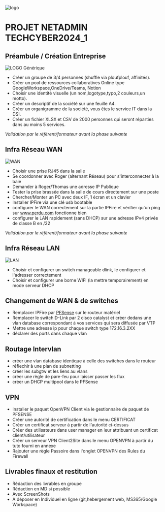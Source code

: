 
![logo](https://visa.cefim.eu/wp-content/uploads/2023/06/LogoCEFIM-hd.png)

# PROJET NETADMIN TECHCYBER2024_1

## Préambule / Création Entreprise
![LOGO Générique](https://store-images.s-microsoft.com/image/apps.27845.30be3330-280f-4e8e-ac1d-35f4f8176e71.bee1f510-c788-4634-97f7-1edb3738e3f1.ce090a7e-7c5d-45fa-91b2-c964e56e10d9)

* Créer un groupe de 3/4 personnes (shuffle via ploufplouf, affinités).
* Créer un pool de ressources collaboratives Online type GoogleWorkspace,OneDrive/Teams, Notion
* Choisir une identité visuelle (un nom,logotype,typo,2 couleurs,un motto).
* Créer un descriptif de la société sur une feuille A4.
* Créer un organigramme de la société, vous êtes le service IT dans la DSI.
* Créer un fichier XLSX et CSV de 2000 personnes qui seront réparties dans au moins 5 services.

*Validation par le référent/formateur avant la phase suivante*

## Infra Réseau WAN

![WAN ](https://www.cloudflare.com/resources/images/slt3lc6tev37/6ARE3uWw7nvYn4VhyNh1Z6/d92a3e1bfa0878adb6c93ac91b12b98f/what_is_WAN_wide_area_network.png)

* Choisir une prise RJ45 dans la salle
* Se coordonner avec Roger (alternant Réseau) pour s'interconnecter à la baie
* Demander à Roger/Thomas une adresse IP Publique
* Tester la prise brassée dans la salle de cours directement sur une poste
* Chercher/Monter un PC avec deux IF, 1 écran et un clavier
* Installer IPFire via une clé usb bootable
* configurer le WAN correctement sur la partie IPFire et vérifier qu'un ping sur www.perdu.com fonctionne bien
* configurer le LAN rapidement (sans DHCP) sur une adresse IPv4 privée de classe B en /22

*Validation par le référent/formateur avant la phase suivante*


## Infra Réseau LAN

![LAN](https://1.bp.blogspot.com/-4Om1fcaJZEE/YP7Rtvwxg_I/AAAAAAAADYA/fBPxXW_u44YxZTZtRxI-_nYeESBxOUbkACLcBGAsYHQ/w640-h474/LAN.jpg)

* Choisir et configurer un switch manageable dlink, le configurer et l'adresser correctement
* Choisir et configurer une borne WIFI (la mettre temporairement) en mode serveur DHCP

## Changement de WAN & de switches

* Remplacer IPFire par [PFSense](https://atxfiles.netgate.com/mirror/downloads/) sur le routeur matériel
* Remplacer le switch D-Link par 2 cisco catalyst et créer dedans une vlan database correspondant à vos services qui sera diffusée par VTP
* Mettre une adresse ip pour chaque switch type 172.16.3.2XX
* déclarer des ports dans chaque vlan

## Routage Intervlan

* créer une vlan database identique à celle des switches dans le routeur
* réflechir à une plan de subnetting
* créer les subgtw et les liens au vlans
* créer une règle de pare-feu pour laisser passer les flux
* créer un DHCP multipool dans le PFSense

## VPN

* Installer le paquet OpenVPN Client via le gestionnaire de paquet de PFSENSE
* Créer une autorité de certification dans le menu CERTIFICAT
* Créer un certificat serveur à partir de l'autorité ci-dessus
* Créer des utilisateurs dans user manager en leur attribuant un certificat client/utilisateur
* Créer un serveur VPN Client2Site dans le menu OPENVPN à partir du tuto fourni en annexe
* Rajouter une règle Passoire dans l'onglet OPENVPN des Rules du Firewall


## Livrables finaux et restitution 

* Rédaction des livrables en groupe
* Rédaction en MD si possible
* Avec ScreenShots
* A déposer en Individuel en ligne (git,hebergement web, MS365/Google Workspace)

